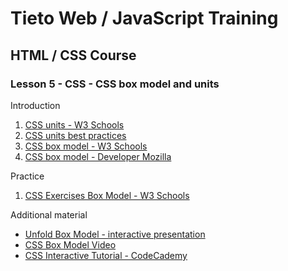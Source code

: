 # Tieto Web / JavaScript Training

## HTML / CSS Course
### Lesson 5 - CSS - CSS box model and units

Introduction
1. [CSS units - W3 Schools](https://www.w3schools.com/cssref/css_units.asp)
2. [CSS units best practices](https://gist.github.com/basham/2175a16ab7c60ce8e001)
3. [CSS box model - W3 Schools](https://www.w3schools.com/css/css_boxmodel.asp)
4. [CSS box model - Developer Mozilla](https://developer.mozilla.org/en-US/docs/Learn/CSS/Introduction_to_CSS/Box_model)

Practice
1. [CSS Exercises Box Model - W3 Schools](https://www.w3schools.com/css/exercise.asp?filename=exercise_boxmodel1)

Additional material
- [Unfold Box Model - interactive presentation](https://rupl.github.io/unfold/)
- [CSS Box Model Video](https://www.khanacademy.org/computing/computer-programming/html-css/css-layout-properties/p/css-box-model)
- [CSS Interactive Tutorial - CodeCademy](https://www.codecademy.com/learn/learn-css)